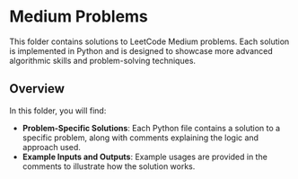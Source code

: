 # Medium Problems

This folder contains solutions to LeetCode Medium problems. Each solution is implemented in Python and is designed to showcase more advanced algorithmic skills and problem-solving techniques.

## Overview

In this folder, you will find:

- **Problem-Specific Solutions**: Each Python file contains a solution to a specific problem, along with comments explaining the logic and approach used.
- **Example Inputs and Outputs**: Example usages are provided in the comments to illustrate how the solution works.

